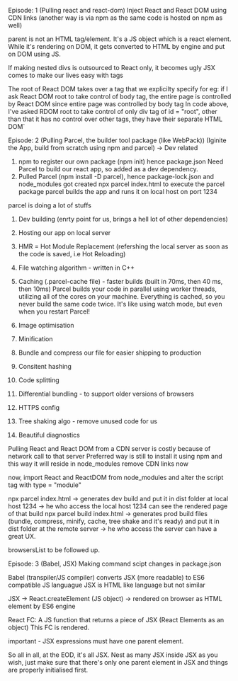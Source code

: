 Episode: 1 (Pulling react and react-dom)
Inject React and React DOM using CDN links
(another way is via npm as the same code is hosted on npm as well)

parent is not an HTML tag/element. It's a JS object which is a react element.
While it's rendering on DOM, it gets converted to HTML by engine and put on DOM using JS.

If making nested divs is outsourced to React only, it becomes ugly
JSX comes to make our lives easy with tags

The root of React DOM takes over a tag that we explicilty specify
for eg: if I ask React DOM root to take control of body tag, the entire page is controlled by React DOM
since entire page was controlled by body tag
In code above, I've asked RDOM root to take control of only div tag of id = "root", other than that
it has no control over other tags, they have their separate HTML DOM`

Episode: 2 (Pulling Parcel, the builder tool package (like WebPack)) 
(Iginite the App, build from scratch using npm and parcel) -> Dev related

1. npm to register our own package (npm init) hence package.json
   Need Parcel to build our react app, so added as a dev dependency. 
2. Pulled Parcel (npm install -D parcel), hence package-lock.json and node_modules got created
   npx parcel index.html to execute the parcel package
   parcel builds the app and runs it on local host on port 1234

parcel is doing a lot of stuffs
1. Dev building (enrty point for us, brings a hell lot of other dependencies)
2. Hosting our app on local server
3. HMR = Hot Module Replacement (refershing the local server as soon as the code is saved, i.e Hot Reloading)
4. File watching algorithm - written in C++
5. Caching (.parcel-cache file) - faster builds (built in 70ms, then 40 ms, then 10ms)
   Parcel builds your code in parallel using worker threads, utilizing all of the cores on your machine. Everything is cached, so you never build the same code twice. It's like using watch mode, but even when you restart Parcel!

6. Image optimisation
7. Minification
8. Bundle and compress our file for easier shipping to production
9. Consitent hashing
10. Code splitting
11. Differential bundling - to support older versions of browsers
12. HTTPS config
13. Tree shaking algo - remove unused code for us
14. Beautiful diagnostics 



Pulling React and React DOM from a CDN server is costly because of network call to that server
Preferred way is still to install it using npm and this way it will reside in node_modules
remove CDN links now

now, import React and ReactDOM from node_modules and alter the script tag with type = "module"

npx parcel index.html -> generates dev build and put it in dist folder at local host 1234 -> he who access the local host 1234 can see the rendered page of that build
npx parcel build index.html -> generates prod build files (bundle, compress, minify, cache, tree shake and it's ready) and put it in dist folder at the remote server -> he who access the server can have a great UX. 

browsersList to be followed up.

Episode: 3 (Babel, JSX)
Making command scipt changes in package.json

Babel (transpiler/JS compiler) converts JSX (more readable) to ES6 compatible JS languague
JSX is HTML like language but not similar

JSX -> React.createElement (JS object) -> rendered on browser as HTML element by ES6 engine

React FC:
A JS function that returns a piece of JSX (React Elements as an object)
This FC is rendered.

important - JSX expressions must have one parent element.

So all in all, at the EOD, it's all JSX. Nest as many JSX inside JSX as you wish, just make sure that there's only one parent element in JSX and things are properly initialised first.







